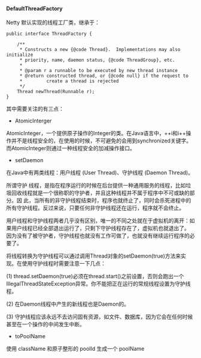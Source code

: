 #### DefaultThreadFactory

Netty 默认实现的线程工厂类，继承于：

```
public interface ThreadFactory {

    /**
     * Constructs a new {@code Thread}.  Implementations may also initialize
     * priority, name, daemon status, {@code ThreadGroup}, etc.
     *
     * @param r a runnable to be executed by new thread instance
     * @return constructed thread, or {@code null} if the request to
     *         create a thread is rejected
     */
    Thread newThread(Runnable r);
}
```

其中需要关注的有三点：

* AtomicInterger

AtomicInteger，一个提供原子操作的Integer的类。在Java语言中，++i和i++操作并不是线程安全的，在使用的时候，不可避免的会用到synchronized关键字。而AtomicInteger则通过一种线程安全的加减操作接口。

* setDaemon

在Java中有两类线程：用户线程 (User Thread)、守护线程 (Daemon Thread)。

所谓守护 线程，是指在程序运行的时候在后台提供一种通用服务的线程，比如垃圾回收线程就是一个很称职的守护者，并且这种线程并不属于程序中不可或缺的部分。因 此，当所有的非守护线程结束时，程序也就终止了，同时会杀死进程中的所有守护线程。反过来说，只要任何非守护线程还在运行，程序就不会终止。

用户线程和守护线程两者几乎没有区别，唯一的不同之处就在于虚拟机的离开：如果用户线程已经全部退出运行了，只剩下守护线程存在了，虚拟机也就退出了。 因为没有了被守护者，守护线程也就没有工作可做了，也就没有继续运行程序的必要了。

将线程转换为守护线程可以通过调用Thread对象的setDaemon(true)方法来实现。在使用守护线程时需要注意一下几点：

(1)  thread.setDaemon(true)必须在thread.start()之前设置，否则会跑出一个IllegalThreadStateException异常。你不能把正在运行的常规线程设置为守护线程。 

(2)  在Daemon线程中产生的新线程也是Daemon的。

(3) 守护线程应该永远不去访问固有资源，如文件、数据库，因为它会在任何时候甚至在一个操作的中间发生中断。

* toPoolName

使用 className 和原子整形的 poolId 生成一个 poolName